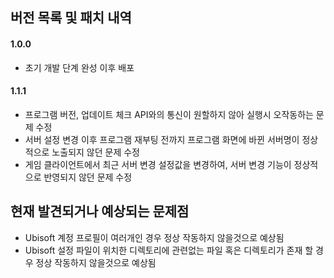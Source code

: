 ## 버전 목록 및 패치 내역

#### 1.0.0

- 초기 개발 단계 완성 이후 배포

#### 1.1.1

- 프로그램 버전, 업데이트 체크 API와의 통신이 원할하지 않아 실행시 오작동하는 문제 수정
- 서버 설정 변경 이후 프로그램 재부팅 전까지 프로그램 화면에 바뀐 서버명이 정상적으로 노출되지 않던 문제 수정
- 게임 클라이언트에서 최근 서버 변경 설정값을 변경하여, 서버 변경 기능이 정상적으로 반영되지 않던 문제 수정

## 현재 발견되거나 예상되는 문제점

- Ubisoft 계정 프로필이 여러개인 경우 정상 작동하지 않을것으로 예상됨
- Ubisoft 설정 파일이 위치한 디렉토리에 관련없는 파일 혹은 디렉토리가 존재 할 경우 정상 작동하지 않을것으로 예상됨

